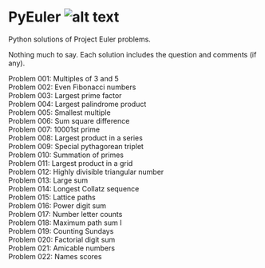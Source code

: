# PyEuler  ![alt text](https://projecteuler.net/profile/sand_reckoner.png "Project Euler")

Python solutions of Project Euler problems.  

Nothing much to say. Each solution includes the question and comments (if any).  

Problem 001:	Multiples of 3 and 5  
Problem 002:	Even Fibonacci numbers  
Problem 003:	Largest prime factor  
Problem 004:	Largest palindrome product  
Problem 005:	Smallest multiple  
Problem 006:	Sum square difference  
Problem 007:	10001st prime  
Problem 008:	Largest product in a series  
Problem 009:	Special pythagorean triplet  
Problem 010:	Summation of primes  
Problem 011:	Largest product in a grid  
Problem 012:	Highly divisible triangular number  
Problem 013:	Large sum  
Problem 014:	Longest Collatz sequence  
Problem 015:	Lattice paths  
Problem 016:	Power digit sum  
Problem 017:	Number letter counts  
Problem 018:	Maximum path sum I  
Problem 019:	Counting Sundays  
Problem 020:	Factorial digit sum  
Problem 021:	Amicable numbers  
Problem 022:	Names scores   

